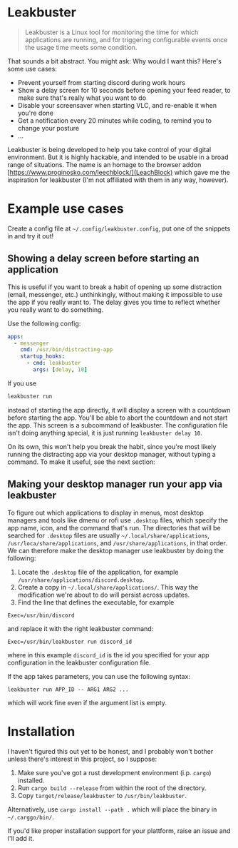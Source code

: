 # Leakbuster

> Leakbuster is a Linux tool for monitoring the time for which applications are running, and for triggering configurable events once the usage time meets some condition.

That sounds a bit abstract. You might ask: Why would I want this? Here's some use cases:

* Prevent yourself from starting discord during work hours
* Show a delay screen for 10 seconds before opening your feed reader, to make sure that's really what you want to do
* Disable your screensaver when starting VLC, and re-enable it when you're done
* Get a notification every 20 minutes while coding, to remind you to change your posture
* ...

Leakbuster is being developed to help you take control of your digital environment. But it is highly hackable, and intended to be usable in a broad range of situations. The name is an homage to the browser addon [https://www.proginosko.com/leechblock/](LeachBlock) which gave me the inspiration for leakbuster (I'm not affiliated with them in any way, however).

# Example use cases

Create a config file at `~/.config/leakbuster.config`, put one of the snippets in and try it out!

## Showing a delay screen before starting an application

This is useful if you want to break a habit of opening up some distraction (email, messenger, etc.) unthinkingly, without making it impossible to use the app if you really want to. The delay gives you time to reflect whether you really want to do something.

Use the following config:

```yaml
apps:
  - messenger
    cmd: /usr/bin/distracting-app
    startup_hooks:
      - cmd: leakbuster
        args: [delay, 10]
```

If you use

```bash
leakbuster run
```

instead of starting the app directly, it will display a screen with a countdown before starting the app. You'll be able to abort the countdown and not start the app. This screen is a subcommand of leakbuster. The configuration file isn't doing anything special, it is just running `leakbuster delay 10`.

On its own, this won't help you break the habit, since you're most likely running the distracting app via your desktop manager, without typing a command. To make it useful, see the next section:

## Making your desktop manager run your app via leakbuster

To figure out which applications to display in menus, most desktop managers and tools like dmenu or rofi use `.desktop` files, which specify the app name, icon, and the command that's run. The directories that will be searched for `.desktop` files are usually `~/.local/share/applications`, `/usr/loca/share/applications`, and `/usr/share/applications`, in that order. We can therefore make the desktop manager use leakbuster by doing the following:

1. Locate the `.desktop` file of the application, for example `/usr/share/applications/discord.desktop`.
2. Create a copy in `~/.local/share/applications/`. This way the modification we're about to do will persist across updates.
3. Find the line that defines the executable, for example 
  
  ```
  Exec=/usr/bin/discord
  ```
  
  and replace it with the right leakbuster command:
  
  ```
  Exec=/usr/bin/leakbuster run discord_id
  ```
  
  where in this example `discord_id` is the id you specified for your app configuration in the leakbuster configuration file.

If the app takes parameters, you can use the following syntax:

```
leakbuster run APP_ID -- ARG1 ARG2 ...
```

which will work fine even if the argument list is empty.

# Installation
I haven't figured this out yet to be honest, and I probably won't bother unless there's interest in this project, so I suppose:

1. Make sure you've got a rust development environment (i.p. `cargo`) installed.
2. Run `cargo build --release` from within the root of the directory.
3. Copy `target/release/leakbuster` to `/usr/bin/leakbuster`.

Alternatively, use `cargo install --path .` which will place the binary in `~/.carggo/bin/`.

If you'd like proper installation support for your plattform, raise an issue and I'll add it.
